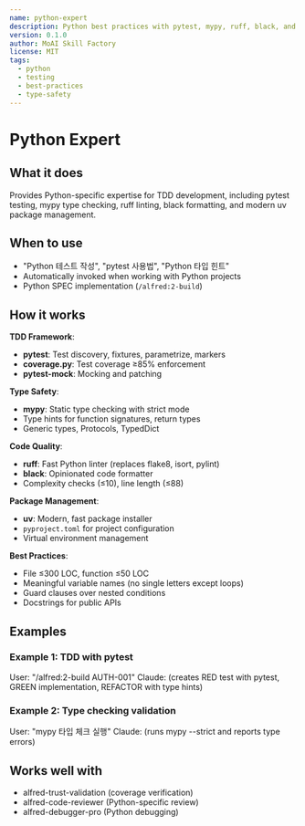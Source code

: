 ```yaml
---
name: python-expert
description: Python best practices with pytest, mypy, ruff, black, and uv package management
version: 0.1.0
author: MoAI Skill Factory
license: MIT
tags:
  - python
  - testing
  - best-practices
  - type-safety
---
```


# Python Expert

## What it does

Provides Python-specific expertise for TDD development, including pytest testing, mypy type checking, ruff linting, black formatting, and modern uv package management.

## When to use

- "Python 테스트 작성", "pytest 사용법", "Python 타입 힌트"
- Automatically invoked when working with Python projects
- Python SPEC implementation (`/alfred:2-build`)

## How it works

**TDD Framework**:
- **pytest**: Test discovery, fixtures, parametrize, markers
- **coverage.py**: Test coverage ≥85% enforcement
- **pytest-mock**: Mocking and patching

**Type Safety**:
- **mypy**: Static type checking with strict mode
- Type hints for function signatures, return types
- Generic types, Protocols, TypedDict

**Code Quality**:
- **ruff**: Fast Python linter (replaces flake8, isort, pylint)
- **black**: Opinionated code formatter
- Complexity checks (≤10), line length (≤88)

**Package Management**:
- **uv**: Modern, fast package installer
- `pyproject.toml` for project configuration
- Virtual environment management

**Best Practices**:
- File ≤300 LOC, function ≤50 LOC
- Meaningful variable names (no single letters except loops)
- Guard clauses over nested conditions
- Docstrings for public APIs

## Examples

### Example 1: TDD with pytest
User: "/alfred:2-build AUTH-001"
Claude: (creates RED test with pytest, GREEN implementation, REFACTOR with type hints)

### Example 2: Type checking validation
User: "mypy 타입 체크 실행"
Claude: (runs mypy --strict and reports type errors)

## Works well with

- alfred-trust-validation (coverage verification)
- alfred-code-reviewer (Python-specific review)
- alfred-debugger-pro (Python debugging)
